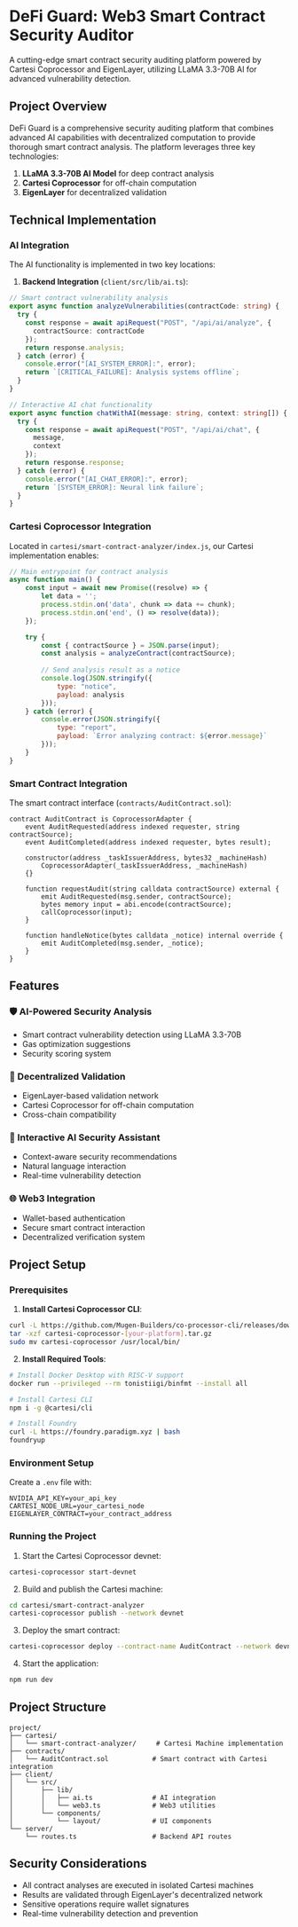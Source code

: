 # DeFi Guard: Web3 Smart Contract Security Auditor

A cutting-edge smart contract security auditing platform powered by Cartesi Coprocessor and EigenLayer, utilizing LLaMA 3.3-70B AI for advanced vulnerability detection.

## Project Overview

DeFi Guard is a comprehensive security auditing platform that combines advanced AI capabilities with decentralized computation to provide thorough smart contract analysis. The platform leverages three key technologies:

1. **LLaMA 3.3-70B AI Model** for deep contract analysis
2. **Cartesi Coprocessor** for off-chain computation
3. **EigenLayer** for decentralized validation

## Technical Implementation

### AI Integration
The AI functionality is implemented in two key locations:

1. **Backend Integration** (`client/src/lib/ai.ts`):
```typescript
// Smart contract vulnerability analysis
export async function analyzeVulnerabilities(contractCode: string) {
  try {
    const response = await apiRequest("POST", "/api/ai/analyze", {
      contractSource: contractCode
    });
    return response.analysis;
  } catch (error) {
    console.error("[AI_SYSTEM_ERROR]:", error);
    return `[CRITICAL_FAILURE]: Analysis systems offline`;
  }
}

// Interactive AI chat functionality
export async function chatWithAI(message: string, context: string[]) {
  try {
    const response = await apiRequest("POST", "/api/ai/chat", {
      message,
      context
    });
    return response.response;
  } catch (error) {
    console.error("[AI_CHAT_ERROR]:", error);
    return `[SYSTEM_ERROR]: Neural link failure`;
  }
}
```

### Cartesi Coprocessor Integration
Located in `cartesi/smart-contract-analyzer/index.js`, our Cartesi implementation enables:
```javascript
// Main entrypoint for contract analysis
async function main() {
    const input = await new Promise((resolve) => {
        let data = '';
        process.stdin.on('data', chunk => data += chunk);
        process.stdin.on('end', () => resolve(data));
    });

    try {
        const { contractSource } = JSON.parse(input);
        const analysis = analyzeContract(contractSource);
        
        // Send analysis result as a notice
        console.log(JSON.stringify({
            type: "notice",
            payload: analysis
        }));
    } catch (error) {
        console.error(JSON.stringify({
            type: "report",
            payload: `Error analyzing contract: ${error.message}`
        }));
    }
}
```

### Smart Contract Integration
The smart contract interface (`contracts/AuditContract.sol`):
```solidity
contract AuditContract is CoprocessorAdapter {
    event AuditRequested(address indexed requester, string contractSource);
    event AuditCompleted(address indexed requester, bytes result);

    constructor(address _taskIssuerAddress, bytes32 _machineHash)
        CoprocessorAdapter(_taskIssuerAddress, _machineHash)
    {}

    function requestAudit(string calldata contractSource) external {
        emit AuditRequested(msg.sender, contractSource);
        bytes memory input = abi.encode(contractSource);
        callCoprocessor(input);
    }

    function handleNotice(bytes calldata _notice) internal override {
        emit AuditCompleted(msg.sender, _notice);
    }
}
```

## Features

### 🛡️ AI-Powered Security Analysis
- Smart contract vulnerability detection using LLaMA 3.3-70B
- Gas optimization suggestions
- Security scoring system

### 🔄 Decentralized Validation
- EigenLayer-based validation network
- Cartesi Coprocessor for off-chain computation
- Cross-chain compatibility

### 🤖 Interactive AI Security Assistant
- Context-aware security recommendations
- Natural language interaction
- Real-time vulnerability detection

### 🌐 Web3 Integration
- Wallet-based authentication
- Secure smart contract interaction
- Decentralized verification system

## Project Setup

### Prerequisites
1. **Install Cartesi Coprocessor CLI**:
```bash
curl -L https://github.com/Mugen-Builders/co-processor-cli/releases/download/v1.4.6/cartesi-coprocessor-[your-platform].tar.gz
tar -xzf cartesi-coprocessor-[your-platform].tar.gz
sudo mv cartesi-coprocessor /usr/local/bin/
```

2. **Install Required Tools**:
```bash
# Install Docker Desktop with RISC-V support
docker run --privileged --rm tonistiigi/binfmt --install all

# Install Cartesi CLI
npm i -g @cartesi/cli

# Install Foundry
curl -L https://foundry.paradigm.xyz | bash
foundryup
```

### Environment Setup
Create a `.env` file with:
```env
NVIDIA_API_KEY=your_api_key
CARTESI_NODE_URL=your_cartesi_node
EIGENLAYER_CONTRACT=your_contract_address
```

### Running the Project
1. Start the Cartesi Coprocessor devnet:
```bash
cartesi-coprocessor start-devnet
```

2. Build and publish the Cartesi machine:
```bash
cd cartesi/smart-contract-analyzer
cartesi-coprocessor publish --network devnet
```

3. Deploy the smart contract:
```bash
cartesi-coprocessor deploy --contract-name AuditContract --network devnet
```

4. Start the application:
```bash
npm run dev
```

## Project Structure
```
project/
├── cartesi/
│   └── smart-contract-analyzer/     # Cartesi Machine implementation
├── contracts/
│   └── AuditContract.sol           # Smart contract with Cartesi integration
├── client/
│   └── src/
│       ├── lib/
│       │   ├── ai.ts               # AI integration
│       │   └── web3.ts             # Web3 utilities
│       └── components/
│           └── layout/             # UI components
└── server/
    └── routes.ts                   # Backend API routes
```

## Security Considerations
- All contract analyses are executed in isolated Cartesi machines
- Results are validated through EigenLayer's decentralized network
- Sensitive operations require wallet signatures
- Real-time vulnerability detection and prevention
